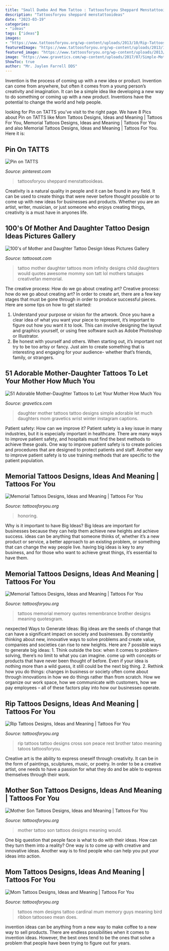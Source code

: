 ```yaml
---
title: "Small Dumbo And Mom Tattoo : Tattoosforyou Sheppard Menstattooideas"
description: "Tattoosforyou sheppard menstattooideas"
date: "2023-03-19"
categories:
- "ideas"
tags: ["ideas"]
images:
- "https://www.tattoosforyou.org/wp-content/uploads/2013/10/Rip-Tattoos.jpg"
featuredImage: "https://www.tattoosforyou.org/wp-content/uploads/2013/10/Memorial-Tattoos-for-Daughter.jpg"
featured_image: "https://www.tattoosforyou.org/wp-content/uploads/2013/10/Memorial-Tattoos-for-Daughter.jpg"
image: "https://www.gravetics.com/wp-content/uploads/2017/07/Simple-Mother-And-Daughter-Black-Tattoo.jpg"
ShowToc: true
author: "Mr. Jaylen Farrell DDS"
---
```



Invention is the process of coming up with a new idea or product. Invention can come from anywhere, but often it comes from a young person’s creativity and imagination. It can be a simple idea like developing a new way to do something or coming up with a new product. Inventions have the potential to change the world and help people.

	

		
looking for Pin on TATTS you've visit to the right page. We have 8 Pics about Pin on TATTS like Mom Tattoos Designs, Ideas and Meaning | Tattoos For You, Memorial Tattoos Designs, Ideas and Meaning | Tattoos For You and also Memorial Tattoos Designs, Ideas and Meaning | Tattoos For You. Here it is:
		
    
## Pin On TATTS

<img loading=lazy src="https://i.pinimg.com/736x/92/d9/50/92d9502cfe52217540ff777b9162090e--dad-tattoos-heart-tattoos.jpg" onerror="this.onerror=null;this.src='https://tse3.mm.bing.net/th?id=OIP.6VWBuV0jLtOsKenPwM18CwHaJ3&amp;pid=15.1';" alt="Pin on TATTS">

_Source: pinterest.com_

>tattoosforyou sheppard menstattooideas. 

	

Creativity is a natural quality in people and it can be found in any field. It can be used to create things that were never before thought possible or to come up with new ideas for businesses and products. Whether you are an artist, writer, musician, or just someone who enjoys creating things, creativity is a must have in anyones life.

    
## 100&#039;s Of Mother And Daughter Tattoo Design Ideas Pictures Gallery

<img loading=lazy src="http://tattoosat.com/wp-content/uploads/2014/12/Mother-and-Daughter-5.jpg" onerror="this.onerror=null;this.src='https://tse2.mm.bing.net/th?id=OIP.rNomLPn84yYbiiGLvZiwXgHaJ4&amp;pid=15.1';" alt="100&#039;s of Mother and Daughter Tattoo Design Ideas Pictures Gallery">

_Source: tattoosat.com_

>tattoo mother daughter tattoos mom infinity designs child daughters would quotes awesome mommy son tatt lol mothers tatuajes creativefan memorial. 

	

The creative process: How do we go about creating art?
Creative process: how do we go about creating art?
In order to create art, there are a few key stages that must be gone through in order to produce successful pieces. Here are some tips on how to get started: 

1. Understand your purpose or vision for the artwork. Once you have a clear idea of what you want your piece to represent, it’s important to figure out how you want it to look. This can involve designing the layout and graphics yourself, or using free software such as Adobe Photoshop or Illustrator. 
2. Be honest with yourself and others. When starting out, it’s important not try to be too artsy or fancy. Just aim to create something that is interesting and engaging for your audience- whether that’s friends, family, or strangers. 

    
## 51 Adorable Mother-Daughter Tattoos To Let Your Mother How Much You

<img loading=lazy src="https://www.gravetics.com/wp-content/uploads/2017/07/Simple-Mother-And-Daughter-Black-Tattoo.jpg" onerror="this.onerror=null;this.src='https://tse2.mm.bing.net/th?id=OIP.DC95KnE07jtS1i3ySFDF_wHaNK&amp;pid=15.1';" alt="51 Adorable Mother-Daughter Tattoos to Let Your Mother How Much You">

_Source: gravetics.com_

>daughter mother tattoos tattoo designs simple adorable let much daughters mom gravetics wrist winter instagram captions. 

	

Patient safety: How can we improve it?
Patient safety is a key issue in many industries, but it is especially important in healthcare. There are many ways to improve patient safety, and hospitals must find the best methods to achieve these goals. One way to improve patient safety is to create policies and procedures that are designed to protect patients and staff. Another way to improve patient safety is to use training methods that are specific to the patient population.

    
## Memorial Tattoos Designs, Ideas And Meaning | Tattoos For You

<img loading=lazy src="https://www.tattoosforyou.org/wp-content/uploads/2013/10/Memorial-Tattoos-for-Daughter.jpg" onerror="this.onerror=null;this.src='https://tse2.mm.bing.net/th?id=OIP.uRREAWSpI2JEw74qDEdj_wHaJ4&amp;pid=15.1';" alt="Memorial Tattoos Designs, Ideas and Meaning | Tattoos For You">

_Source: tattoosforyou.org_

>honoring. 

	

Why is it important to have Big Ideas?
Big Ideas are important for businesses because they can help them achieve new heights and achieve success. ideas can be anything that someone thinks of, whether it’s a new product or service, a better approach to an existing problem, or something that can change the way people live. having big ideas is key to any business, and for those who want to achieve great things, it’s essential to have them.

    
## Memorial Tattoos Designs, Ideas And Meaning | Tattoos For You

<img loading=lazy src="http://www.tattoosforyou.org/wp-content/uploads/2013/09/Memory-Tattoos.jpg" onerror="this.onerror=null;this.src='https://tse4.mm.bing.net/th?id=OIP.2G3m8Gd8v3K5JWT_Hw4llAHaJ4&amp;pid=15.1';" alt="Memorial Tattoos Designs, Ideas and Meaning | Tattoos For You">

_Source: tattoosforyou.org_

>tattoos memorial memory quotes remembrance brother designs meaning quotesgram. 

	

nexpected Ways to Generate Ideas:
Big ideas are the seeds of change that can have a significant impact on society and businesses. By constantly thinking about new, innovative ways to solve problems and create value, companies and societies can rise to new heights. Here are 7 possible ways to generate big ideas: 1. Think outside the box: when it comes to problem-solving, there’s no limit to what you can imagine. come up with concepts or products that have never been thought of before. Even if your idea is nothing more than a wild guess, it still could be the next big thing. 2. Rethink how you do things: changes in business or society often come about through innovations in how we do things rather than from scratch. How we organize our work space, how we communicate with customers, how we pay employees – all of these factors play into how our businesses operate.

    
## Rip Tattoos Designs, Ideas And Meaning | Tattoos For You

<img loading=lazy src="https://www.tattoosforyou.org/wp-content/uploads/2013/10/Rip-Tattoos.jpg" onerror="this.onerror=null;this.src='https://tse1.mm.bing.net/th?id=OIP.R1lQlBBuaT1qdMqaBUd5xwHaLI&amp;pid=15.1';" alt="Rip Tattoos Designs, Ideas and Meaning | Tattoos For You">

_Source: tattoosforyou.org_

>rip tattoos tattoo designs cross son peace rest brother tatoo meaning tatoos tattoosforyou. 

	

Creative art is the ability to express oneself through creativity. It can be in the form of paintings, sculptures, music, or poetry. In order to be a creative artist, one needs to have a passion for what they do and be able to express themselves through their work.

    
## Mother Son Tattoos Designs, Ideas And Meaning | Tattoos For You

<img loading=lazy src="https://www.tattoosforyou.org/wp-content/uploads/2016/05/Tattoo-for-Mother-and-Son.jpg" onerror="this.onerror=null;this.src='https://tse3.mm.bing.net/th?id=OIP.BtAMPTNtY7FEc9yWsLuB7gHaJ4&amp;pid=15.1';" alt="Mother Son Tattoos Designs, Ideas and Meaning | Tattoos For You">

_Source: tattoosforyou.org_

>mother tattoo son tattoos designs meaning would. 

	

One big question that people face is what to do with their ideas. How can they turn them into a reality? One way is to come up with creative and innovative ideas. Another way is to find people who can help you put your ideas into action.

    
## Mom Tattoos Designs, Ideas And Meaning | Tattoos For You

<img loading=lazy src="http://www.tattoosforyou.org/wp-content/uploads/2013/10/Mom-Tattoos-For-Men.jpg" onerror="this.onerror=null;this.src='https://tse1.mm.bing.net/th?id=OIP.L3S7JZlE9ZeLXUglwl-sRwHaJ4&amp;pid=15.1';" alt="Mom Tattoos Designs, Ideas and Meaning | Tattoos For You">

_Source: tattoosforyou.org_

>tattoos mom designs tattoo cardinal mum memory guys meaning bird ribbon tattooseo mean does. 

	

invention ideas can be anything from a new way to make coffee to a new way to sell products. There are endless possibilities when it comes to invention ideas. However, the best ones tend to be the ones that solve a problem that people have been trying to figure out for years.


